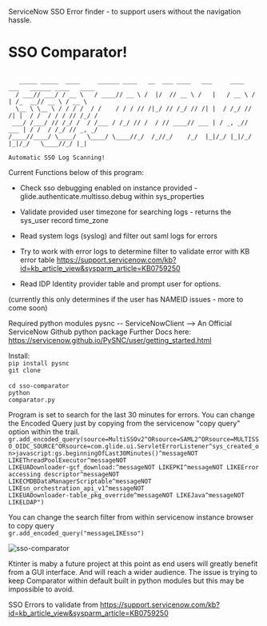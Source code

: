 ServiceNow SSO Error finder - to support users without the navigation hassle.
# SSO Comparator!
```

   _____ _____  ____     ______ ____   __  ___ ____   ___     ____   ___   ______ ____   ____ 
  / ___// ___/ / __ \   / ____// __ \ /  |/  // __ \ /   |   / __ \ /   | /_  __// __ \ / __ \
  \__ \ \__ \ / / / /  / /    / / / // /|_/ // /_/ // /| |  / /_/ // /| |  / /  / / / // /_/ /
 ___/ /___/ // /_/ /  / /___ / /_/ // /  / // ____// ___ | / _, _// ___ | / /  / /_/ // _, _/ 
/____//____/ \____/   \____/ \____//_/  /_//_/    /_/  |_|/_/ |_|/_/  |_|/_/   \____//_/ |_|  
                                                                                                                                                        
Automatic SSO Log Scanning!
```
Current Functions below of this program:

* Check sso debugging enabled on instance provided - glide.authenticate.multisso.debug within sys_properties

* Validate provided user timezone for searching logs - returns the sys_user record time_zone

* Read system logs (syslog) and filter out saml logs for errors

* Try to work with error logs to determine filter to validate error with KB error table
https://support.servicenow.com/kb?id=kb_article_view&sysparm_article=KB0759250

* Read IDP Identity provider table and prompt user for options.


(currently this only determines if the user has NAMEID issues - more to come soon)

Required python modules 
    pysnc -- ServiceNowClient --> An Official ServiceNow Github python package
    Further Docs here: https://servicenow.github.io/PySNC/user/getting_started.html



Install: <br>
    <code>pip install pysnc</code><br>
    <code>git clone </code><br>
    <code>cd sso-comparator</code><br>
    <code>python comparator.py</code>
    

Program is set to search for the last 30 minutes for errors. You can change the Encoded Query just by copying from the servicenow "copy query" option within the trail.
<code>gr.add_encoded_query(source=MultiSSOv2^ORsource=SAML2^ORsource=MULTISSO_OIDC_SOURCE^ORsource=com.glide.ui.ServletErrorListener^sys_created_on>javascript:gs.beginningOfLast30Minutes()^messageNOT LIKEThreadPoolExecutor^messageNOT LIKEUADownloader-gcf_download:^messageNOT LIKEPKI^messageNOT LIKEError accessing descriptor^messageNOT LIKECMDBDataManagerScriptable^messageNOT LIKEsn_orchestration_api_v1^messageNOT LIKEUADownloader-table_pkg_override^messageNOT LIKEJava^messageNOT LIKELDAP")</code>


You can change the search filter from within servicenow instance browser to copy query <br>
<code>gr.add_encoded_query("messageLIKEsso")</code>


![sso-comparator](https://github.com/Jekyllz/sso-comparator/assets/24834166/1e95b1ec-940f-4472-adcc-5fa075c2f111)


Ktinter is maby a future project at this point as end users will greatly benefit from a GUI interface. And will reach a wider audience. 
The issue is trying to keep Comparator within default built in python modules but this may be impossible to avoid.

SSO Errors to validate from
https://support.servicenow.com/kb?id=kb_article_view&sysparm_article=KB0759250


